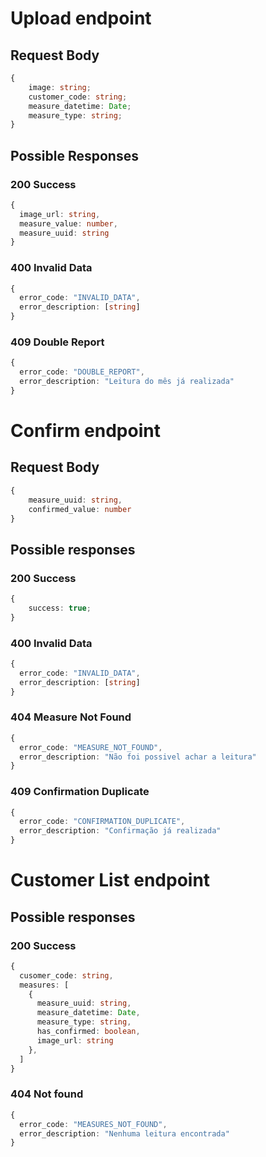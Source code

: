 # Upload endpoint

## Request Body

```typescript
{
	image: string;
	customer_code: string;
	measure_datetime: Date;
	measure_type: string;
}
```

## Possible Responses

### 200 Success

```typescript
{
  image_url: string,
  measure_value: number,
  measure_uuid: string
}
```

### 400 Invalid Data

```typescript
{
  error_code: "INVALID_DATA",
  error_description: [string]
}
```

### 409 Double Report

```typescript
{
  error_code: "DOUBLE_REPORT",
  error_description: "Leitura do mês já realizada"
}
```

# Confirm endpoint

## Request Body

```typescript
{
	measure_uuid: string,
	confirmed_value: number
}
```

## Possible responses

### 200 Success

```typescript
{
	success: true;
}
```

### 400 Invalid Data

```typescript
{
  error_code: "INVALID_DATA",
  error_description: [string]
}
```

### 404 Measure Not Found

```typescript
{
  error_code: "MEASURE_NOT_FOUND",
  error_description: "Não foi possivel achar a leitura"
}
```

### 409 Confirmation Duplicate

```typescript
{
  error_code: "CONFIRMATION_DUPLICATE",
  error_description: "Confirmação já realizada"
}
```

# Customer List endpoint

## Possible responses

### 200 Success

```typescript
{
  cusomer_code: string,
  measures: [
    {
      measure_uuid: string,
      measure_datetime: Date,
      measure_type: string,
      has_confirmed: boolean,
      image_url: string
    },
  ]
}
```

### 404 Not found

```typescript
{
  error_code: "MEASURES_NOT_FOUND",
  error_description: "Nenhuma leitura encontrada"
}
```
